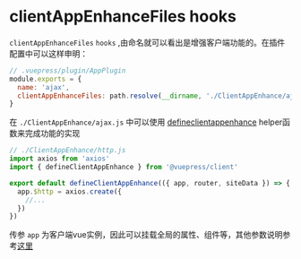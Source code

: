 # clientAppEnhanceFiles hooks

`clientAppEnhanceFiles` `hooks` ,由命名就可以看出是增强客户端功能的。在插件配置中可以这样申明：

```js
// .vuepress/plugin/AppPlugin
module.exports = {
  name: 'ajax',
  clientAppEnhanceFiles: path.resolve(__dirname, './ClientAppEnhance/ajax.js'),
}
```

在 `./ClientAppEnhance/ajax.js` 中可以使用 [defineclientappenhance](https://v2.vuepress.vuejs.org/zh/reference/client-api.html#defineclientappenhance) helper函数来完成功能的实现

```js
// ./ClientAppEnhance/http.js
import axios from 'axios'
import { defineClientAppEnhance } from '@vuepress/client'

export default defineClientAppEnhance(({ app, router, siteData }) => {
  app.$http = axios.create({
    //...
  }) 
})
```

传参 `app` 为客户端vue实例，因此可以挂载全局的属性、组件等，其他参数说明参考[这里](https://v2.vuepress.vuejs.org/zh/advanced/cookbook/usage-of-client-app-enhance.html)
